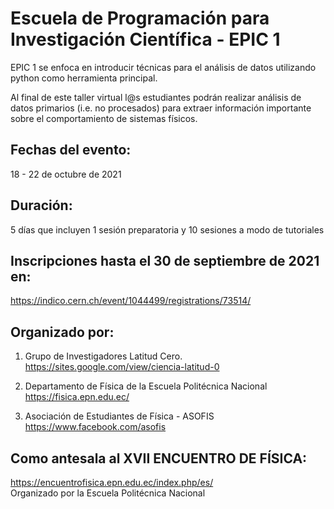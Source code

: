 # Escuela de Programación para Investigación Científica - EPIC 1

EPIC 1 se enfoca en introducir técnicas para el análisis de datos utilizando python como herramienta principal.

Al final de este taller virtual l@s estudiantes podrán realizar análisis de datos primarios (i.e. no procesados) para extraer información importante sobre el comportamiento de sistemas físicos.

## Fechas del evento:
18 - 22 de octubre de 2021

## Duración: 
5 días que incluyen 1 sesión preparatoria y 10 sesiones a modo de tutoriales

## Inscripciones hasta el 30 de septiembre de 2021 en:
https://indico.cern.ch/event/1044499/registrations/73514/

## Organizado por:
1. Grupo de Investigadores Latitud Cero.
https://sites.google.com/view/ciencia-latitud-0

2. Departamento de Física de la Escuela Politécnica Nacional
https://fisica.epn.edu.ec/

3. Asociación de Estudiantes de Física - ASOFIS
https://www.facebook.com/asofis

## Como antesala al XVII ENCUENTRO DE FÍSICA:
https://encuentrofisica.epn.edu.ec/index.php/es/<br />
Organizado por la Escuela Politécnica Nacional
